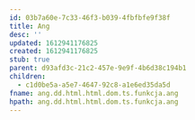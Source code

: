 ```yaml
---
id: 03b7a60e-7c33-46f3-b039-4fbfbfe9f38f
title: Ang
desc: ''
updated: 1612941176825
created: 1612941176825
stub: true
parent: d93afd3c-21c2-457e-9e9f-4b6d38c194b1
children:
  - c1d0be5a-a5e7-4647-92c8-a1e6ed35da5d
fname: ang.dd.html.html.dom.ts.funkcja.ang
hpath: ang.dd.html.html.dom.ts.funkcja.ang
---
```



